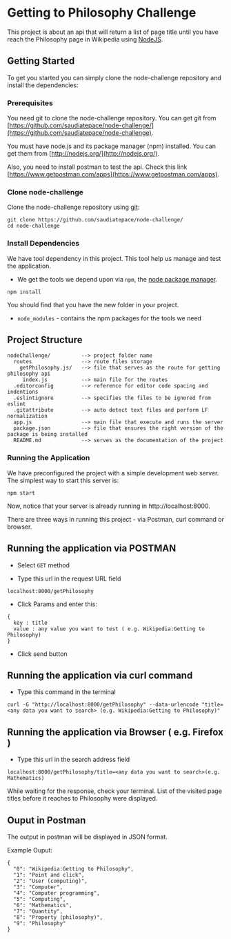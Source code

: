 # Getting to Philosophy Challenge

This project is about an api that will return a list of page title until you have reach the Philosophy page in Wikipedia using [NodeJS](https://nodejs.org/en/).

## Getting Started

To get you started you can simply clone the node-challenge repository and install the dependencies:

### Prerequisites

You need git to clone the node-challenge repository. You can get git from
[https://github.com/saudiatepace/node-challenge/](https://github.com/saudiatepace/node-challenge).

You must have node.js and its package manager (npm) installed.  You can get them from [http://nodejs.org/](http://nodejs.org/).

Also, you need to install postman to test the api. Check this link [https://www.getpostman.com/apps](https://www.getpostman.com/apps).

### Clone node-challenge

Clone the node-challenge repository using [git](http://gitref.org/creating/#clone):

```
git clone https://github.com/saudiatepace/node-challenge/
cd node-challenge
```

### Install Dependencies

We have tool dependency in this project.  This tool help
us manage and test the application.

* We get the tools we depend upon via `npm`, the [node package manager](https://docs.npmjs.com/).

```
npm install
```

You should find that you have the new folder in your project.

* `node_modules` - contains the npm packages for the tools we need

## Project Structure

```
nodeChallenge/          --> project folder name
  routes                --> route files storage
    getPhilosophy.js/   --> file that serves as the route for getting philosophy api
     index.js           --> main file for the routes
  .editorconfig         --> reference for editor code spacing and indentions
  .eslintignore         --> specifies the files to be ignored from eslint
  .gitattribute         --> auto detect text files and perform LF normalization
  app.js                --> main file that execute and runs the server
  package.json          --> file that ensures the right version of the package is being installed
  README.md             --> serves as the documentation of the project
```

### Running the Application

We have preconfigured the project with a simple development web server. The simplest way to start this server is:

```
npm start
```

Now, notice that your server is already running in http://localhost:8000.

There are three ways in running this project - via Postman, curl command or browser.

## Running the application via POSTMAN

* Select `GET` method

* Type this url in the request URL field
```
localhost:8000/getPhilosophy
```
* Click Params and enter this:
```
{
  key : title
  value : any value you want to test ( e.g. Wikipedia:Getting to Philosophy)
}
```
* Click send button

## Running the application via curl command

* Type this command in the terminal

```
curl -G "http://localhost:8000/getPhilosophy" --data-urlencode "title=<any data you want to search> (e.g. Wikipedia:Getting to Philosophy)"
```

## Running the application via Browser ( e.g. Firefox )

* Type this url in the search address field
```
localhost:8000/getPhilosophy/title=<any data you want to search>(e.g. Mathematics)
```

While waiting for the response, check your terminal. List of the visited page titles before it reaches to Philosophy were displayed.

## Ouput in Postman

The output in postman will be displayed in JSON format.

Example Ouput:

```
{
  "0": "Wikipedia:Getting to Philosophy",
  "1": "Point and click",
  "2": "User (computing)",
  "3": "Computer",
  "4": "Computer programming",
  "5": "Computing",
  "6": "Mathematics",
  "7": "Quantity",
  "8": "Property (philosophy)",
  "9": "Philosophy"
}
```

